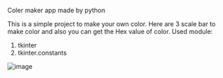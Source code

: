 Coler maker app made by python

This is a simple project to make your own color. Here are 3 scale bar to make color and also you can get the Hex value of color.
Used module:
1. tkinter
2. tkinter.constants

![image](https://github.com/shahrierjaman/python_colerMaker/assets/157677455/468ae5cc-e3ef-4335-a9dc-6c9092c49890)

